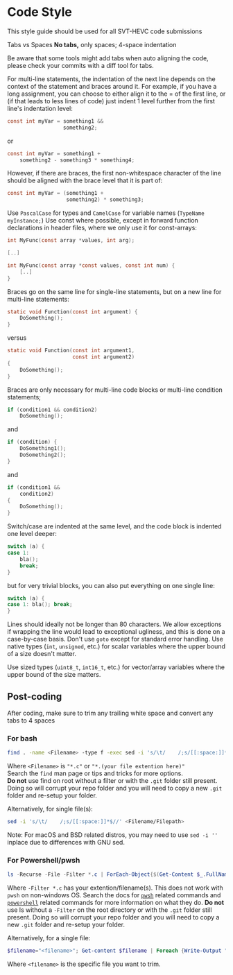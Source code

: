 
# Code Style

This style guide should be used for all SVT-HEVC code submissions

Tabs vs Spaces
**No tabs,** only spaces; 4-space indentation

Be aware that some tools might add tabs when auto aligning the code, please check your commits with a diff tool for tabs.

For multi-line statements, the indentation of the next line depends on the context of the statement and braces around it.  For example, if you have a long assignment, you can choose to either align it to the = of the first line, or (if that leads to less lines of code) just indent 1 level further from the first line's indentation level:

``` c
const int myVar = something1 &&
                  something2;
```

or

``` c
const int myVar = something1 +
    something2 - something3 * something4;
```

However, if there are braces, the first non-whitespace character of the line should be aligned with the brace level that it is part of:

``` c
const int myVar = (something1 +
                   something2) * something3;
```

Use `PascalCase` for types and `CamelCase` for variable names (`TypeName myInstance;`)
Use const where possible, except in forward function declarations in header files, where we only use it for const-arrays:

``` c
int MyFunc(const array *values, int arg);

[..]

int MyFunc(const array *const values, const int num) {
    [..]
}
```

Braces go on the same line for single-line statements, but on a new line for multi-line statements:

``` c
static void Function(const int argument) {
    DoSomething();
}
```

versus

``` c
static void Function(const int argument1,
                     const int argument2)
{
    DoSomething();
}
```

Braces are only necessary for multi-line code blocks or multi-line condition statements;

``` c
if (condition1 && condition2)
    DoSomething();
```

and

``` c
if (condition) {
    DoSomething1();
    DoSomething2();
}
```

and

``` c
if (condition1 &&
    condition2)
{
    DoSomething();
}
```

Switch/case are indented at the same level, and the code block is indented one level deeper:

``` c
switch (a) {
case 1:
    bla();
    break;
}
```

but for very trivial blocks, you can also put everything on one single line:

``` c
switch (a) {
case 1: bla(); break;
}
```

Lines should ideally not be longer than 80 characters. We allow exceptions if wrapping the line would lead to exceptional ugliness, and this is done on a case-by-case basis.
Don't use `goto` except for standard error handling.
Use native types (`int`, `unsigned`, etc.) for scalar variables where the upper bound of a size doesn't matter.

Use sized types (`uint8_t`, `int16_t`, etc.) for vector/array variables where the upper bound of the size matters.

## Post-coding

After coding, make sure to trim any trailing white space and convert any tabs to 4 spaces

### For bash

``` bash
find . -name <Filename> -type f -exec sed -i 's/\t/    /;s/[[:space:]]*$//' {} +
```

Where `<Filename>` is `"*.c"` or `"*.(your file extention here)"`\
Search the `find` man page or tips and tricks for more options.\
**Do not** use find on root without a filter or with the `.git` folder still present. Doing so will corrupt your repo folder and you will need to copy a new `.git` folder and re-setup your folder.

Alternatively, for single file(s):

``` bash
sed -i 's/\t/    /;s/[[:space:]]*$//' <Filename/Filepath>
```

Note: For macOS and BSD related distros, you may need to use `sed -i ''` inplace due to differences with GNU sed.

### For Powershell/pwsh

``` Powershell
ls -Recurse -File -Filter *.c | ForEach-Object{$(Get-Content $_.FullName | Foreach {Write-Output "$($_.TrimEnd().Replace("`t","    "))`n"}) | Set-Content -NoNewline -Encoding utf8 $_.FullName}
```

Where `-Filter *.c` has your extention/filename(s).
This does not work with `pwsh` on non-windows OS.
Search the docs for [`pwsh`](https://docs.microsoft.com/en-us/powershell/scripting/overview?view=powershell-6) related commands and [`powershell`](https://docs.microsoft.com/en-us/powershell/scripting/overview?view=powershell-5.1) related commands for more information on what they do.
**Do not** use ls without a `-Filter` on the root directory or with the `.git` folder still present. Doing so will corrupt your repo folder and you will need to copy a new `.git` folder and re-setup your folder.

Alternatively, for a single file:

``` Powershell
$filename="<filename>"; Get-content $filename | Foreach {Write-Output "$($_.TrimEnd().Replace("`t","    "))`n"}) | Set-Content -NoNewline $filename
```

Where `<filename>` is the specific file you want to trim.
